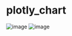 # plotly_chart

![image](https://user-images.githubusercontent.com/96274446/160303451-f3eca496-63ee-4d0a-80d5-f92c0ad847e5.png)
![image](https://user-images.githubusercontent.com/96274446/160303512-83df78f8-f78f-482f-a3b3-8b4a855afbf8.png)
